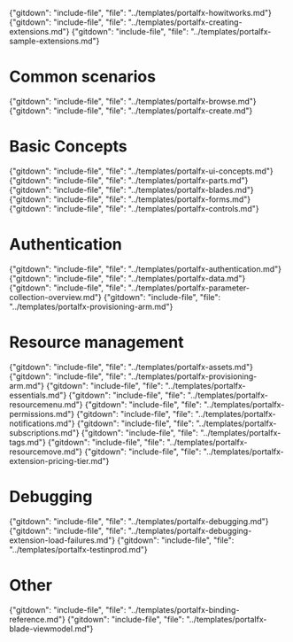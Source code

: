 {"gitdown": "include-file", "file": "../templates/portalfx-howitworks.md"}
{"gitdown": "include-file", "file": "../templates/portalfx-creating-extensions.md"}
{"gitdown": "include-file", "file": "../templates/portalfx-sample-extensions.md"}

# Common scenarios
{"gitdown": "include-file", "file": "../templates/portalfx-browse.md"}
{"gitdown": "include-file", "file": "../templates/portalfx-create.md"}

# Basic Concepts  
{"gitdown": "include-file", "file": "../templates/portalfx-ui-concepts.md"}
{"gitdown": "include-file", "file": "../templates/portalfx-parts.md"}
{"gitdown": "include-file", "file": "../templates/portalfx-blades.md"}
{"gitdown": "include-file", "file": "../templates/portalfx-forms.md"}
{"gitdown": "include-file", "file": "../templates/portalfx-controls.md"}

# Authentication
{"gitdown": "include-file", "file": "../templates/portalfx-authentication.md"}
{"gitdown": "include-file", "file": "../templates/portalfx-data.md"}
{"gitdown": "include-file", "file": "../templates/portalfx-parameter-collection-overview.md"}
{"gitdown": "include-file", "file": "../templates/portalfx-provisioning-arm.md"}

# Resource management
{"gitdown": "include-file", "file": "../templates/portalfx-assets.md"}
{"gitdown": "include-file", "file": "../templates/portalfx-provisioning-arm.md"}
{"gitdown": "include-file", "file": "../templates/portalfx-essentials.md"}
{"gitdown": "include-file", "file": "../templates/portalfx-resourcemenu.md"}
{"gitdown": "include-file", "file": "../templates/portalfx-permissions.md"}
{"gitdown": "include-file", "file": "../templates/portalfx-notifications.md"}
{"gitdown": "include-file", "file": "../templates/portalfx-subscriptions.md"}
{"gitdown": "include-file", "file": "../templates/portalfx-tags.md"}
{"gitdown": "include-file", "file": "../templates/portalfx-resourcemove.md"}
{"gitdown": "include-file", "file": "../templates/portalfx-extension-pricing-tier.md"}

# Debugging
{"gitdown": "include-file", "file": "../templates/portalfx-debugging.md"}
{"gitdown": "include-file", "file": "../templates/portalfx-debugging-extension-load-failures.md"}
{"gitdown": "include-file", "file": "../templates/portalfx-testinprod.md"}

# Other
{"gitdown": "include-file", "file": "../templates/portalfx-binding-reference.md"}
{"gitdown": "include-file", "file": "../templates/portalfx-blade-viewmodel.md"}
